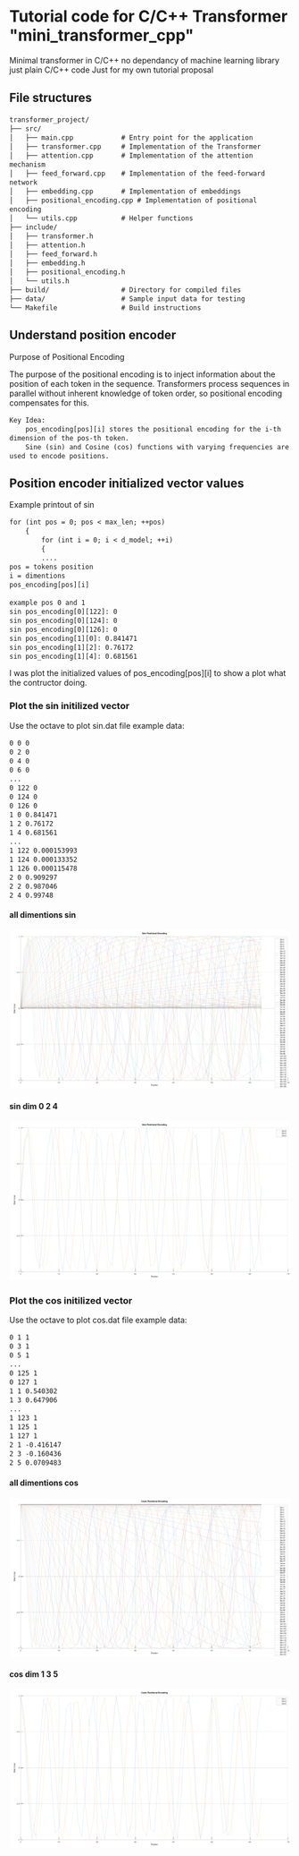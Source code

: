 # Tutorial code for C/C++ Transformer "mini_transformer_cpp"
Minimal transformer in C/C++ no dependancy of machine learning library just plain C/C++ code
Just for my own tutorial proposal
## File structures
```
transformer_project/
├── src/
│   ├── main.cpp            # Entry point for the application
│   ├── transformer.cpp     # Implementation of the Transformer
│   ├── attention.cpp       # Implementation of the attention mechanism
│   ├── feed_forward.cpp    # Implementation of the feed-forward network
│   ├── embedding.cpp       # Implementation of embeddings
│   ├── positional_encoding.cpp # Implementation of positional encoding
│   └── utils.cpp           # Helper functions
├── include/
│   ├── transformer.h
│   ├── attention.h
│   ├── feed_forward.h
│   ├── embedding.h
│   ├── positional_encoding.h
│   └── utils.h
├── build/                  # Directory for compiled files
├── data/                   # Sample input data for testing
└── Makefile                # Build instructions
```
## Understand position encoder
Purpose of Positional Encoding

The purpose of the positional encoding is to inject information about the position of each token in the sequence. Transformers process sequences in parallel without inherent knowledge of token order, so positional encoding compensates for this.

    Key Idea:
        pos_encoding[pos][i] stores the positional encoding for the i-th dimension of the pos-th token.
        Sine (sin) and Cosine (cos) functions with varying frequencies are used to encode positions.


## Position encoder initialized vector values
Example printout of sin
```
for (int pos = 0; pos < max_len; ++pos)
    {
        for (int i = 0; i < d_model; ++i)
        {
        ....
pos = tokens position
i = dimentions
pos_encoding[pos][i]

example pos 0 and 1
sin pos_encoding[0][122]: 0
sin pos_encoding[0][124]: 0
sin pos_encoding[0][126]: 0
sin pos_encoding[1][0]: 0.841471
sin pos_encoding[1][2]: 0.76172
sin pos_encoding[1][4]: 0.681561
```

I was plot the initialized values of pos_encoding[pos][i] to show a plot what the contructor doing.
### Plot the sin initilized vector
Use the octave to plot sin.dat file
example data:
```
0 0 0
0 2 0
0 4 0
0 6 0
...
0 122 0
0 124 0
0 126 0
1 0 0.841471
1 2 0.76172
1 4 0.681561
...
1 122 0.000153993
1 124 0.000133352
1 126 0.000115478
2 0 0.909297
2 2 0.987046
2 4 0.99748
```

#### all dimentions sin
![](build/sin_position_at_constructor.png)
#### sin dim 0 2 4
![](build/sin_pos_dim_0_2_4_only.png)

### Plot the cos initilized vector
Use the octave to plot cos.dat file
example data:
```
0 1 1
0 3 1
0 5 1
...
0 125 1
0 127 1
1 1 0.540302
1 3 0.647906
...
1 123 1
1 125 1
1 127 1
2 1 -0.416147
2 3 -0.160436
2 5 0.0709483
```
#### all dimentions cos
![](build/cos_position_at_constructor.png)
#### cos dim 1 3 5
![](build/cos_pos_dim_1_3_5_only.png)

